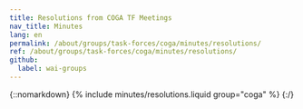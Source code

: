 ```yaml
---
title: Resolutions from COGA TF Meetings
nav_title: Minutes
lang: en
permalink: /about/groups/task-forces/coga/minutes/resolutions/
ref: /about/groups/task-forces/coga/minutes/resolutions/
github:
  label: wai-groups
---
```


{::nomarkdown}
{% include minutes/resolutions.liquid group="coga" %}
{:/}